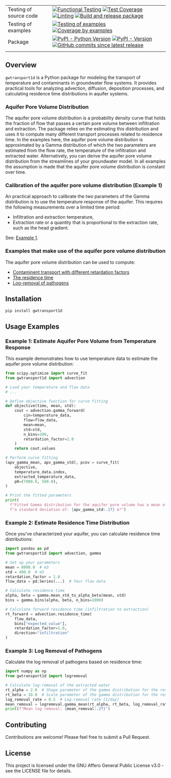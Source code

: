 |                        |                                                                                                                                                                                                                                                                                                                                                                                                                                                                                                                                                                                                                                                                                                                                                                                                                      |
| ---------------------- | -------------------------------------------------------------------------------------------------------------------------------------------------------------------------------------------------------------------------------------------------------------------------------------------------------------------------------------------------------------------------------------------------------------------------------------------------------------------------------------------------------------------------------------------------------------------------------------------------------------------------------------------------------------------------------------------------------------------------------------------------------------------------------------------------------------------- |
| Testing of source code | [![Functional Testing](https://github.com/bdestombe/python_gwtransport1d/actions/workflows/functional_testing.yml/badge.svg?branch=main)](https://github.com/bdestombe/python_gwtransport1d/actions/workflows/functional_testing.yml) [![Test Coverage](https://bdestombe.github.io/python-gwtransport1d/coverage-badge.svg)](https://bdestombe.github.io/python-gwtransport1d/htmlcov/) [![Linting](https://github.com/bdestombe/python_gwtransport1d/actions/workflows/linting.yml/badge.svg?branch=main)](https://github.com/bdestombe/python_gwtransport1d/actions/workflows/linting.yml) [![Build and release package](https://github.com/bdestombe/python-gwtransport1d/actions/workflows/release.yml/badge.svg?branch=main)](https://github.com/bdestombe/python-gwtransport1d/actions/workflows/release.yml) |
| Testing of examples    | [![Testing of examples](https://github.com/bdestombe/python_gwtransport1d/actions/workflows/examples_testing.yml/badge.svg?branch=main)](https://github.com/bdestombe/python_gwtransport1d/actions/workflows/examples_testing.yml) [![Coverage by examples](https://bdestombe.github.io/python-gwtransport1d/coverage_examples-badge.svg)](https://bdestombe.github.io/python-gwtransport1d/htmlcov_examples/)                                                                                                                                                                                                                                                                                                                                                                                                       |
| Package                | [![PyPI - Python Version](https://img.shields.io/pypi/pyversions/gwtransport1d.svg?logo=python&label=Python&logoColor=gold)](https://pypi.org/project/gwtransport1d/) [![PyPI - Version](https://img.shields.io/pypi/v/gwtransport1d.svg?logo=pypi&label=PyPI&logoColor=gold)](https://pypi.org/project/gwtransport1d/) [![GitHub commits since latest release](https://img.shields.io/github/commits-since/bdestombe/python-gwtransport1d/latest?logo=github&logoColor=lightgrey)](https://github.com/bdestombe/python-gwtransport1d/compare/)                                                                                                                                                                                                                                                                      |
|                        |                                                                                                                                                                                                                                                                                                                                                                                                                                                                                                                                                                                                                                                                                                                                                                                                                      |

## Overview

`gwtransport1d` is a Python package for modeling the transport of temperature and contaminants in groundwater flow systems. It provides practical tools for analyzing advection, diffusion, deposition processes, and calculating residence time distributions in aquifer systems.

### Aquifer Pore Volume Distribution

The aquifer pore volume distribution is a probability density curve that holds the fraction of flow that passes a certain pore volume between infiltration and extraction. The package relies on the estimating this distribution and uses it to compute many different transport processes related to residence time. In the examples here, the aquifer pore volume distribution is approximated by a Gamma distribution of which the two parameters are estimated from the flow rate, the temperature of the infiltration and extracted water. Alternatively, you can derive the aquifer pore volume distribution from the streamlines of your groundwater model. In all examples the assumption is made that the aquifer pore volume distribution is constant over time.

### Calibration of the aquifer pore volume distribution (Example 1)

An practical approach to calibrate the two parameters of the Gamma distribution is to use the temperature response of the aquifer. This requires the following measurements over a limited time period:

- Infiltration and extraction temperature,
- Extraction rate or a quantity that is proportional to the extraction rate, such as the head gradient.

See: [Example 1](https://github.com/bdestombe/python-gwtransport1d/blob/main/examples/01_Estimate_aquifer_pore_volume_from_temperature_response.py).

### Examples that make use of the aquifer pore volume distribution

The aquifer pore volume distribution can be used to compute:

- [Contaminent transport with different retardation factors](https://github.com/bdestombe/python-gwtransport1d/blob/main/examples/01_Estimate_aquifer_pore_volume_from_temperature_response.py)
- [The residence time](https://github.com/bdestombe/python-gwtransport1d/blob/main/examples/02_Estimate_the_residence_time_distribution.py)
- [Log-removal of pathogens](https://github.com/bdestombe/python-gwtransport1d/blob/main/examples/03_Log_removal.py)

## Installation

```bash
pip install gwtransport1d
```

## Usage Examples

### Example 1: Estimate Aquifer Pore Volume from Temperature Response

This example demonstrates how to use temperature data to estimate the aquifer pore volume distribution:

```python
from scipy.optimize import curve_fit
from gwtransport1d import advection

# Load your temperature and flow data
# ...

# Define objective function for curve fitting
def objective(time, mean, std):
    cout = advection.gamma_forward(
        cin=temperature_data,
        flow=flow_data,
        mean=mean,
        std=std,
        n_bins=200,
        retardation_factor=2.0
    )
    return cout.values

# Perform curve fitting
(apv_gamma_mean, apv_gamma_std), pcov = curve_fit(
    objective,
    temperature_data.index,
    extracted_temperature_data,
    p0=(7000.0, 500.0),
)

# Print the fitted parameters
print(
  f"Fitted Gamma distribution for the aquifer pore volume has a mean of: {apv_gamma_mean:.1f} m³ and ",
  f"a standard deviation of: {apv_gamma_std:.1f} m³")
```

### Example 2: Estimate Residence Time Distribution

Once you've characterized your aquifer, you can calculate residence time distributions:

```python
import pandas as pd
from gwtransport1d import advection, gamma

# Set up your parameters
mean = 8000.0  # m3
std = 400.0  # m3
retardation_factor = 1.0
flow_data = pd.Series(...)  # Your flow data

# Calculate residence time
alpha, beta = gamma.mean_std_to_alpha_beta(mean, std)
bins = gamma.bins(alpha, beta, n_bins=1000)

# Calculate forward residence time (infiltration to extraction)
rt_forward = advection.residence_time(
    flow_data,
    bins["expected_value"],
    retardation_factor=1.0,
    direction="infiltration"
)
```

### Example 3: Log Removal of Pathogens

Calculate the log removal of pathogens based on residence time:

```python
import numpy as np
from gwtransport1d import logremoval

# Calculate log-removal of the extracted water
rt_alpha = 2.0  # Shape parameter of the gamma distribution for the residence time
rt_beta = 10.0  # Scale parameter of the gamma distribution for the residence time
log_removal_rate = 0.5  # Log-removal rate [1/day]
mean_removal = logremoval.gamma_mean(rt_alpha, rt_beta, log_removal_rate)
print(f"Mean log removal: {mean_removal:.2f}")
```

## Contributing

Contributions are welcome! Please feel free to submit a Pull Request.

## License

This project is licensed under the GNU Affero General Public License v3.0 - see the LICENSE file for details.
